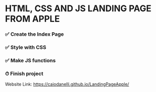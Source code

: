 <h1> HTML, CSS AND JS LANDING PAGE FROM APPLE</h1>
<h3>✅ Create the Index Page</h3>

<h3>✅ Style with CSS</h3>

<h3>✅ Make JS functions</h3>

<h3>⏱ Finish project</h3>

Website Link: https://caiodanelli.github.io/LandingPageApple/
